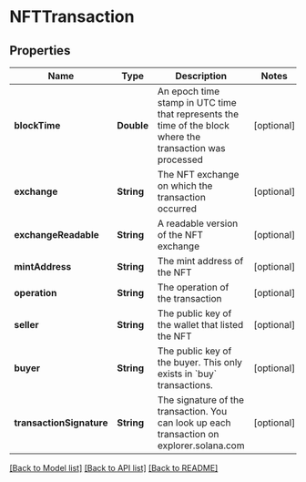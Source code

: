 # NFTTransaction

## Properties
Name | Type | Description | Notes
------------ | ------------- | ------------- | -------------
**blockTime** | **Double** | An epoch time stamp in UTC time that represents the time of the block where the transaction was processed  | [optional] 
**exchange** | **String** | The NFT exchange on which the transaction occurred | [optional] 
**exchangeReadable** | **String** | A readable version of the NFT exchange | [optional] 
**mintAddress** | **String** | The mint address of the NFT  | [optional] 
**operation** | **String** | The operation of the transaction | [optional] 
**seller** | **String** | The public key of the wallet that listed the NFT | [optional] 
**buyer** | **String** | The public key of the buyer. This only exists in &#x60;buy&#x60; transactions.  | [optional] 
**transactionSignature** | **String** | The signature of the transaction. You can look up each transaction on explorer.solana.com  | [optional] 

[[Back to Model list]](../README.md#documentation-for-models) [[Back to API list]](../README.md#documentation-for-api-endpoints) [[Back to README]](../README.md)


